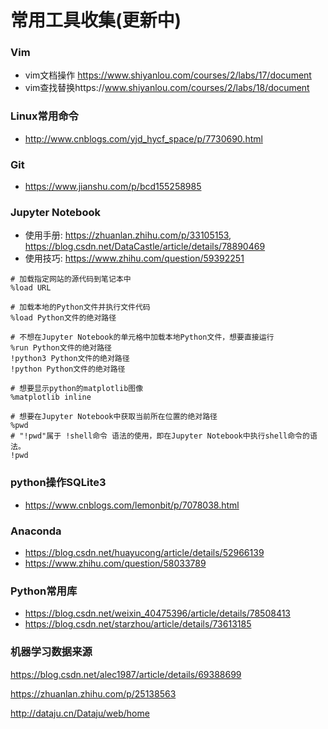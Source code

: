 # 常用工具收集(更新中)

### Vim

- vim文档操作 https://www.shiyanlou.com/courses/2/labs/17/document
- vim查找替换https://www.shiyanlou.com/courses/2/labs/18/document

### Linux常用命令

- http://www.cnblogs.com/yjd_hycf_space/p/7730690.html

### Git

- https://www.jianshu.com/p/bcd155258985

### Jupyter Notebook

- 使用手册: https://zhuanlan.zhihu.com/p/33105153, https://blog.csdn.net/DataCastle/article/details/78890469
- 使用技巧: https://www.zhihu.com/question/59392251

```
# 加载指定网站的源代码到笔记本中
%load URL

# 加载本地的Python文件并执行文件代码
%load Python文件的绝对路径

# 不想在Jupyter Notebook的单元格中加载本地Python文件，想要直接运行
%run Python文件的绝对路径
!python3 Python文件的绝对路径
!python Python文件的绝对路径

# 想要显示python的matplotlib图像
%matplotlib inline

# 想要在Jupyter Notebook中获取当前所在位置的绝对路径
%pwd
# "!pwd"属于 !shell命令 语法的使用，即在Jupyter Notebook中执行shell命令的语法。
!pwd

```



### python操作SQLite3

- <https://www.cnblogs.com/lemonbit/p/7078038.html>

### Anaconda

- https://blog.csdn.net/huayucong/article/details/52966139
- https://www.zhihu.com/question/58033789

### Python常用库

- https://blog.csdn.net/weixin_40475396/article/details/78508413
- https://blog.csdn.net/starzhou/article/details/73613185

### 机器学习数据来源

https://blog.csdn.net/alec1987/article/details/69388699

https://zhuanlan.zhihu.com/p/25138563

http://dataju.cn/Dataju/web/home